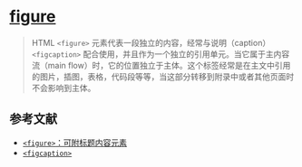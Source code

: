 # [figure](https://developer.mozilla.org/zh-CN/docs/Web/HTML/Element/figure)

> HTML `<figure>` 元素代表一段独立的内容，经常与说明（caption）`<figcaption>` 配合使用，并且作为一个独立的引用单元。当它属于主内容流（main flow）时，它的位置独立于主体。这个标签经常是在主文中引用的图片，插图，表格，代码段等等，当这部分转移到附录中或者其他页面时不会影响到主体。

## 参考文献

- [`<figure>`：可附标题内容元素](https://developer.mozilla.org/zh-CN/docs/Web/HTML/Element/figure)
- [`<figcaption>`](https://developer.mozilla.org/zh-CN/docs/Web/HTML/Element/figcaption)
